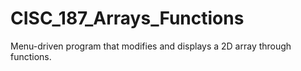 # CISC_187_Arrays_Functions
Menu-driven program that modifies and displays a 2D array through functions.
